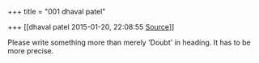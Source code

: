 +++
title = "001 dhaval patel"

+++
[[dhaval patel	2015-01-20, 22:08:55 [Source](https://groups.google.com/g/samskrita/c/qexBSNdGX2c)]]



Please write something more than merely 'Doubt' in heading. It has to be more precise.

